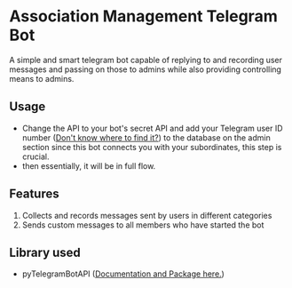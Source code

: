 # Association Management Telegram Bot
A simple and smart telegram bot capable of replying to and recording user messages and passing on those to admins while also providing controlling means to admins.
## Usage
- Change the API to your bot's secret API and add your Telegram user ID number (<a href='https://www.google.com/search?q=how+to+know+my+telegram+user+id&oq=how+to+know+my+telegram+user+id&aqs=edge.0.0i512j0i10i22i30j0i22i30j0i390l4j69i57l2.18970j0j1&sourceid=chrome&ie=UTF-8'>Don't know where to find it?</a>) to the database on the admin section since this bot connects you with your subordinates, this step is crucial.
- then essentially, it will be in full flow.

## Features
1. Collects and records messages sent by users in different categories
2. Sends custom messages to all members who have started the bot

## Library used
- pyTelegramBotAPI (<a href='https://github.com/eternnoir/pyTelegramBotAPI'>Documentation and Package here.</a>)
